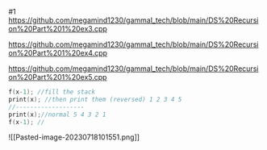 #1
https://github.com/megamind1230/gammal_tech/blob/main/DS%20Recursion%20Part%201%20ex3.cpp

https://github.com/megamind1230/gammal_tech/blob/main/DS%20Recursion%20Part%201%20ex4.cpp

https://github.com/megamind1230/gammal_tech/blob/main/DS%20Recursion%20Part%201%20ex5.cpp

``` c
f(x-1); //fill the stack
print(x); //then print them (reversed) 1 2 3 4 5
//-------------------
print(x);//normal 5 4 3 2 1
f(x-1); //

```

![[Pasted-image-20230718101551.png]]
